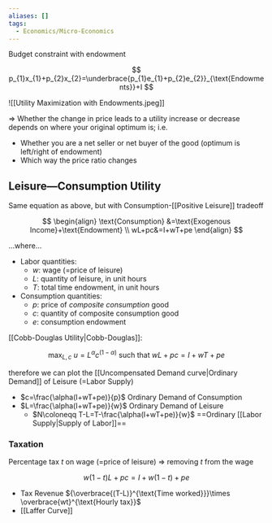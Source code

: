 ```yaml
---
aliases: []
tags:
  - Economics/Micro-Economics
---
```

Budget constraint with endowment

$$
p_{1}x_{1}+p_{2}x_{2}=\underbrace{p_{1}e_{1}+p_{2}e_{2}}_{\text{Endowments}}+I
$$

![[Utility Maximization with Endowments.jpeg]]

⇒ Whether the change in price leads to a utility increase or decrease depends on where your original optimum is; i.e.
- Whether you are a net seller or net buyer of the good (optimum is left/right of endowment)
- Which way the price ratio changes

## Leisure—Consumption Utility

Same equation as above, but with Consumption-[[Positive Leisure]] tradeoff

$$
\begin{align}
\text{Consumption} &=\text{Exogenous Income}+\text{Endowment} \\
wL+pc&=I+wT+pe
\end{align}
$$

…where…
- Labor quantities:
	- $w$: wage (=price of leisure)
	- $L$: quantity of leisure, in unit hours
	- $T$: total time endowment, in unit hours
- Consumption quantities:
	- $p$: price of _composite consumption_ good
	- $c$: quantity of composite consumption good
	- $e$: consumption endowment

[[Cobb-Douglas Utility|Cobb-Douglas]]:

$$
\text{max}_{L,c}~u=L^\alpha c^{(1-\alpha)}~\text{such that}~wL+pc=I+wT+pe
$$

therefore we can plot the [[Uncompensated Demand curve|Ordinary Demand]] of Leisure (=Labor Supply)
- $c=\frac{\alpha(I+wT+pe)}{p}$ Ordinary Demand of Consumption
- $L=\frac{\alpha(I+wT+pe)}{w}$ Ordinary Demand of Leisure
	- $N\coloneqq T-L=T-\frac{\alpha(I+wT+pe)}{w}$ ==Ordinary [[Labor Supply|Supply of Labor]]==

### Taxation

Percentage tax $t$ on wage (=price of leisure)
⇒ removing $t$ from the wage

$$
w(1-t)L+pc=I+w(1-t)+pe
$$

- Tax Revenue ${\overbrace{(T-L)}^{\text{Time worked}}}\times \overbrace{wt}^{\text{Hourly tax}}$
- [[Laffer Curve]]
